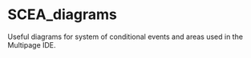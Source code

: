 # SCEA_diagrams
Useful diagrams for system of conditional events and areas used in the Multipage IDE.
